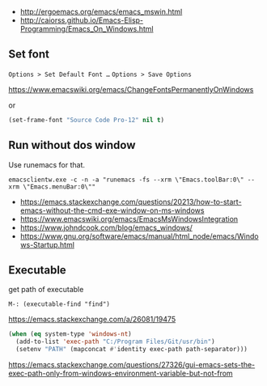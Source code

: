 - http://ergoemacs.org/emacs/emacs_mswin.html
- http://caiorss.github.io/Emacs-Elisp-Programming/Emacs_On_Windows.html

## Set font

`Options > Set Default Font …`
`Options > Save Options`

https://www.emacswiki.org/emacs/ChangeFontsPermanentlyOnWindows

or

```lisp
(set-frame-font "Source Code Pro-12" nil t)
```

## Run without dos window

Use runemacs for that.

`emacsclientw.exe -c -n -a "runemacs -fs --xrm \"Emacs.toolBar:0\" --xrm \"Emacs.menuBar:0\""`

- https://emacs.stackexchange.com/questions/20213/how-to-start-emacs-without-the-cmd-exe-window-on-ms-windows
- https://www.emacswiki.org/emacs/EmacsMsWindowsIntegration
- https://www.johndcook.com/blog/emacs_windows/
- https://www.gnu.org/software/emacs/manual/html_node/emacs/Windows-Startup.html

## Executable

get path of executable

`M-: (executable-find "find")`

https://emacs.stackexchange.com/a/26081/19475

```lisp
(when (eq system-type 'windows-nt)
  (add-to-list 'exec-path "C:/Program Files/Git/usr/bin")
  (setenv "PATH" (mapconcat #'identity exec-path path-separator)))

```

https://emacs.stackexchange.com/questions/27326/gui-emacs-sets-the-exec-path-only-from-windows-environment-variable-but-not-from
